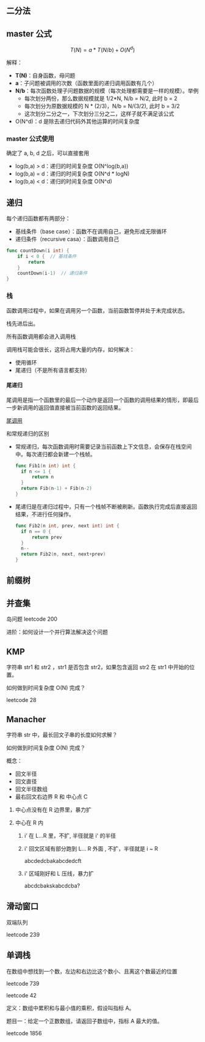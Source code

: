 ## 二分法





## master 公式

$$
T(N) = a * T(N/b) + O(N^d)
$$

解释：

* **T(N)**：自身函数，母问题
* **a**：子问题被调用的次数（函数里面的递归调用函数有几个）
* **N/b**：每次函数处理子问题数据的规模（每次处理都需要是一样的规模）。举例
  * 每次划分两份，那么数据规模就是 1/2*N,  N/b = N/2, 此时 b = 2
  * 每次划分为原数据规模的 N * (2/3)，N/b = N/(3/2), 此时 b = 3/2
  * 这次划分二分之一，下次划分三分之二，这样子就不满足该公式
* O(N^d)：d 是除去递归代码外其他运算的时间复杂度

### master 公式使用

确定了 a, b, d 之后，可以直接套用

* log(b,a) > d：递归的时间复杂度 O(N^log(b,a))
* log(b,a) = d：递归的时间复杂度 O(N^d * logN)
* log(b,a) < d：递归的时间复杂度 O(N^d)



## 递归

每个递归函数都有两部分：

* 基线条件（base case）：函数不在调用自己，避免形成无限循环
* 递归条件（recursive casa）：函数调用自己

```go
func countDown(i int) {
    if i < 0 {	// 基线条件
        return 
    }
    countDown(i-1)	// 递归条件
}
```

### 栈

函数调用过程中，如果在调用另一个函数，当前函数暂停并处于未完成状态。

栈先进后出。

所有函数调用都会进入调用栈

调用栈可能会很长，这将占用大量的内存，如何解决：

* 使用循环
* 尾递归（不是所有语言都支持）

#### 尾递归

尾调用是指一个函数里的最后一个动作是返回一个函数的调用结果的情形，即最后一步新调用的返回值直接被当前函数的返回结果。

[尾调用](https://zh.wikipedia.org/wiki/%E5%B0%BE%E8%B0%83%E7%94%A8)

和常规递归的区别

* 常规递归，每次函数调用时需要记录当前函数上下文信息，会保存在栈空间中。每次递归都会新建一个栈帧。

  ```go
  func Fib1(n int) int {
  	if n <= 1 {
  		return n
  	}
  	return Fib(n-1) + Fib(n-2)
  }
  ```

  

* 尾递归是在递归过程中，只有一个栈帧不断被刷新。函数执行完成后直接返回结果，不进行任何操作。

  ```go
  func Fib2(n int, prev, next int) int {
  	if n == 0 {
  		return prev
  	}
  	n--
  	return Fib2(n, next, next+prev)
  }
  ```



## 前缀树



## 并查集

岛问题  leetcode 200

进阶：如何设计一个并行算法解决这个问题



## KMP

字符串 str1 和 str2 ，str1 是否包含 str2，如果包含返回 str2 在 str1 中开始的位置。

如何做到时间复杂度 O(N) 完成？

leetcode 28



## Manacher

字符串 str 中，最长回文子串的长度如何求解？

如何做到时间复杂度 O(N) 完成？



概念：

* 回文半径
* 回文直径
* 回文半径数组
* 最右回文右边界 R 和 中心点 C



1. 中心点没有在 R 边界里，暴力扩

2. 中心在 R 内

   1. i’ 在 L...R 里，不扩, 半径就是 i' 的半径 

   2. i' 回文区域有部分跑到 L... R 外面 , 不扩，半径就是 i ~ R 

      abcdedcbakabcdedcft

   3. i' 区域刚好和 L 压线，暴力扩

      abcdcbakskabcdcba?





## 滑动窗口

双端队列

leetcode 239



## 单调栈

在数组中想找到一个数，左边和右边比这个数小、且离这个数最近的位置



leetcode 739

leetcode 42

定义：数组中累积和与最小值的乘积，假设叫指标 A。

题目一：给定一个正数数组，请返回子数组中，指标 A 最大的值。

leetcode 1856
